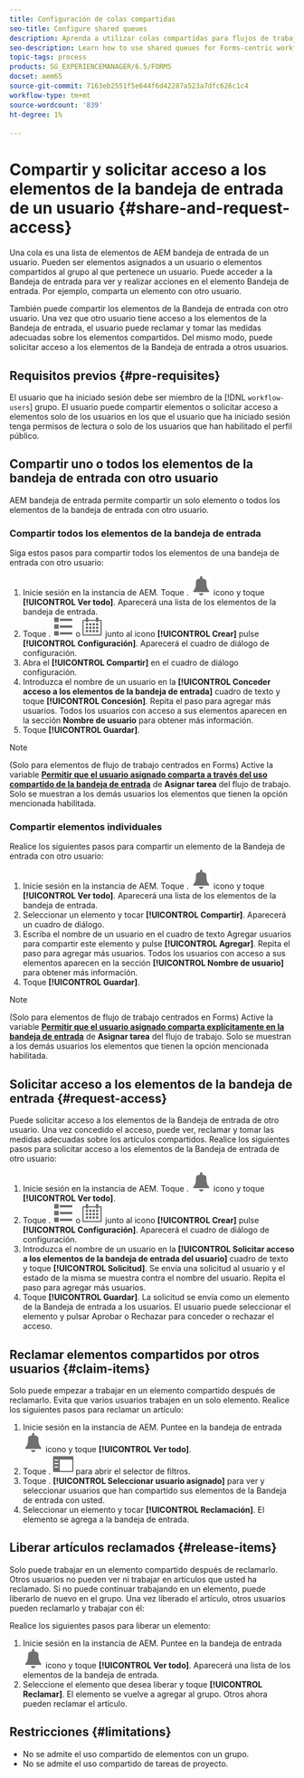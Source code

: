 ```yaml
---
title: Configuración de colas compartidas
seo-title: Configure shared queues
description: Aprenda a utilizar colas compartidas para flujos de trabajo centrados en Forms en [!DNL AEM Forms] en OSGi.
seo-description: Learn how to use shared queues for Forms-centric workflows on [!DNL AEM Forms] on OSGi.
topic-tags: process
products: SG_EXPERIENCEMANAGER/6.5/FORMS
docset: aem65
source-git-commit: 7163eb2551f5e644f6d42287a523a7dfc626c1c4
workflow-type: tm+mt
source-wordcount: '839'
ht-degree: 1%

---
```



# Compartir y solicitar acceso a los elementos de la bandeja de entrada de un usuario {#share-and-request-access}

Una cola es una lista de elementos de AEM bandeja de entrada de un usuario. Pueden ser elementos asignados a un usuario o elementos compartidos al grupo al que pertenece un usuario. Puede acceder a la Bandeja de entrada para ver y realizar acciones en el elemento Bandeja de entrada. Por ejemplo, comparta un elemento con otro usuario.

También puede compartir los elementos de la Bandeja de entrada con otro usuario. Una vez que otro usuario tiene acceso a los elementos de la Bandeja de entrada, el usuario puede reclamar y tomar las medidas adecuadas sobre los elementos compartidos. Del mismo modo, puede solicitar acceso a los elementos de la Bandeja de entrada a otros usuarios.

## Requisitos previos {#pre-requisites}

El usuario que ha iniciado sesión debe ser miembro de la [!DNL `workflow-users`] grupo. El usuario puede compartir elementos o solicitar acceso a elementos solo de los usuarios en los que el usuario que ha iniciado sesión tenga permisos de lectura o solo de los usuarios que han habilitado el perfil público.

## Compartir uno o todos los elementos de la bandeja de entrada con otro usuario

AEM bandeja de entrada permite compartir un solo elemento o todos los elementos de la bandeja de entrada con otro usuario.

### Compartir todos los elementos de la bandeja de entrada

Siga estos pasos para compartir todos los elementos de una bandeja de entrada con otro usuario:

1. Inicie sesión en la instancia de AEM. Toque . ![Bandeja de entrada](assets/bell.svg) icono y toque **[!UICONTROL Ver todo]**. Aparecerá una lista de los elementos de la bandeja de entrada.
1. Toque . ![Selector de vista](assets/viewlist.svg) o ![Selector de vista](assets/calendar.svg) junto al icono **[!UICONTROL Crear]** pulse **[!UICONTROL Configuración]**. Aparecerá el cuadro de diálogo de configuración.
1. Abra el **[!UICONTROL Compartir]** en el cuadro de diálogo configuración.
1. Introduzca el nombre de un usuario en la **[!UICONTROL Conceder acceso a los elementos de la bandeja de entrada]** cuadro de texto y toque **[!UICONTROL Concesión]**. Repita el paso para agregar más usuarios. Todos los usuarios con acceso a sus elementos aparecen en la sección **Nombre de usuario** para obtener más información.
1. Toque **[!UICONTROL Guardar]**.

>[!NOTE]
>
>(Solo para elementos de flujo de trabajo centrados en Forms) Active la variable **[Permitir que el usuario asignado comparta a través del uso compartido de la bandeja de entrada](aem-forms-workflow-step-reference.md)** de **Asignar tarea** del flujo de trabajo. Solo se muestran a los demás usuarios los elementos que tienen la opción mencionada habilitada.

### Compartir elementos individuales

Realice los siguientes pasos para compartir un elemento de la Bandeja de entrada con otro usuario:

1. Inicie sesión en la instancia de AEM. Toque . ![Bandeja de entrada](assets/bell.svg) icono y toque **[!UICONTROL Ver todo]**. Aparecerá una lista de los elementos de la bandeja de entrada.
1. Seleccionar un elemento y tocar **[!UICONTROL Compartir]**. Aparecerá un cuadro de diálogo.
1. Escriba el nombre de un usuario en el cuadro de texto Agregar usuarios para compartir este elemento y pulse **[!UICONTROL Agregar]**. Repita el paso para agregar más usuarios. Todos los usuarios con acceso a sus elementos aparecen en la sección **[!UICONTROL Nombre de usuario]** para obtener más información.
1. Toque **[!UICONTROL Guardar]**.


>[!NOTE]
>
>(Solo para elementos de flujo de trabajo centrados en Forms) Active la variable **[Permitir que el usuario asignado comparta explícitamente en la bandeja de entrada](aem-forms-workflow-step-reference.md)** de **Asignar tarea** del flujo de trabajo. Solo se muestran a los demás usuarios los elementos que tienen la opción mencionada habilitada.

## Solicitar acceso a los elementos de la bandeja de entrada {#request-access}

Puede solicitar acceso a los elementos de la Bandeja de entrada de otro usuario. Una vez concedido el acceso, puede ver, reclamar y tomar las medidas adecuadas sobre los artículos compartidos. Realice los siguientes pasos para solicitar acceso a los elementos de la Bandeja de entrada de otro usuario:

1. Inicie sesión en la instancia de AEM. Toque . ![Selector de vista](assets/bell.svg) icono y toque **[!UICONTROL Ver todo]**.
1. Toque . ![Selector de vista](assets/viewlist.svg) o ![Selector de vista](assets/calendar.svg) junto al icono **[!UICONTROL Crear]** pulse **[!UICONTROL Configuración]**. Aparecerá el cuadro de diálogo de configuración.
1. Introduzca el nombre de un usuario en la **[!UICONTROL Solicitar acceso a los elementos de la bandeja de entrada del usuario]** cuadro de texto y toque **[!UICONTROL Solicitud]**. Se envía una solicitud al usuario y el estado de la misma se muestra contra el nombre del usuario. Repita el paso para agregar más usuarios.
1. Toque **[!UICONTROL Guardar]**. La solicitud se envía como un elemento de la Bandeja de entrada a los usuarios. El usuario puede seleccionar el elemento y pulsar Aprobar o Rechazar para conceder o rechazar el acceso.


## Reclamar elementos compartidos por otros usuarios {#claim-items}

Solo puede empezar a trabajar en un elemento compartido después de reclamarlo. Evita que varios usuarios trabajen en un solo elemento. Realice los siguientes pasos para reclamar un artículo:

1. Inicie sesión en la instancia de AEM. Puntee en la bandeja de entrada ![Bandeja de entrada](assets/bell.svg) icono y toque **[!UICONTROL Ver todo]**.
1. Toque . ![Solo contenido](assets/railleft.svg) para abrir el selector de filtros.
1. Toque . **[!UICONTROL Seleccionar usuario asignado]** para ver y seleccionar usuarios que han compartido sus elementos de la Bandeja de entrada con usted.
1. Seleccionar un elemento y tocar **[!UICONTROL Reclamación]**. El elemento se agrega a la bandeja de entrada.

## Liberar artículos reclamados {#release-items}

Solo puede trabajar en un elemento compartido después de reclamarlo. Otros usuarios no pueden ver ni trabajar en artículos que usted ha reclamado. Si no puede continuar trabajando en un elemento, puede liberarlo de nuevo en el grupo.   Una vez liberado el artículo, otros usuarios pueden reclamarlo y trabajar con él:

Realice los siguientes pasos para liberar un elemento:

1. Inicie sesión en la instancia de AEM. Puntee en la bandeja de entrada ![Bandeja de entrada](assets/bell.svg) icono y toque **[!UICONTROL Ver todo]**. Aparecerá una lista de los elementos de la bandeja de entrada.
1. Seleccione el elemento que desea liberar y toque **[!UICONTROL Reclamar]**. El elemento se vuelve a agregar al grupo. Otros ahora pueden reclamar el artículo.

## Restricciones     {#limitations}

* No se admite el uso compartido de elementos con un grupo.
* No se admite el uso compartido de tareas de proyecto.
